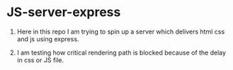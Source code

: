 # JS-server-express

1. Here in this repo  I am trying to spin up a server which delivers html css and js using express.

2. I am testing how critical rendering path is blocked because of the delay in css or JS file.
